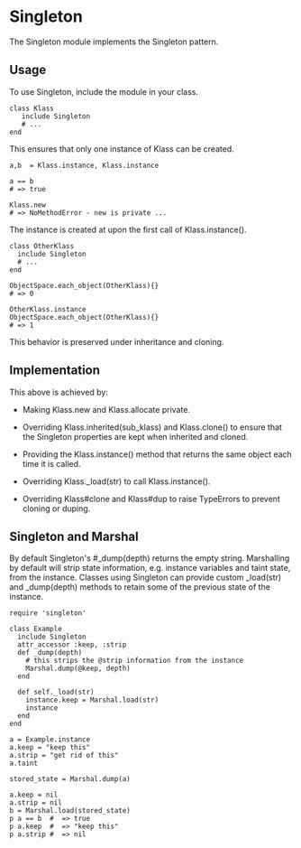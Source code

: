 # Singleton

The Singleton module implements the Singleton pattern.

## Usage

To use Singleton, include the module in your class.

    class Klass
       include Singleton
       # ...
    end

This ensures that only one instance of Klass can be created.

    a,b  = Klass.instance, Klass.instance

    a == b
    # => true

    Klass.new
    # => NoMethodError - new is private ...

The instance is created at upon the first call of Klass.instance().

    class OtherKlass
      include Singleton
      # ...
    end

    ObjectSpace.each_object(OtherKlass){}
    # => 0

    OtherKlass.instance
    ObjectSpace.each_object(OtherKlass){}
    # => 1

This behavior is preserved under inheritance and cloning.

## Implementation

This above is achieved by:

*   Making Klass.new and Klass.allocate private.

*   Overriding Klass.inherited(sub_klass) and Klass.clone() to ensure that the
    Singleton properties are kept when inherited and cloned.

*   Providing the Klass.instance() method that returns the same object each
    time it is called.

*   Overriding Klass._load(str) to call Klass.instance().

*   Overriding Klass#clone and Klass#dup to raise TypeErrors to prevent
    cloning or duping.


## Singleton and Marshal

By default Singleton's #_dump(depth) returns the empty string. Marshalling by
default will strip state information, e.g. instance variables and taint state,
from the instance. Classes using Singleton can provide custom _load(str) and
_dump(depth) methods to retain some of the previous state of the instance.

    require 'singleton'

    class Example
      include Singleton
      attr_accessor :keep, :strip
      def _dump(depth)
        # this strips the @strip information from the instance
        Marshal.dump(@keep, depth)
      end

      def self._load(str)
        instance.keep = Marshal.load(str)
        instance
      end
    end

    a = Example.instance
    a.keep = "keep this"
    a.strip = "get rid of this"
    a.taint

    stored_state = Marshal.dump(a)

    a.keep = nil
    a.strip = nil
    b = Marshal.load(stored_state)
    p a == b  #  => true
    p a.keep  #  => "keep this"
    p a.strip #  => nil
